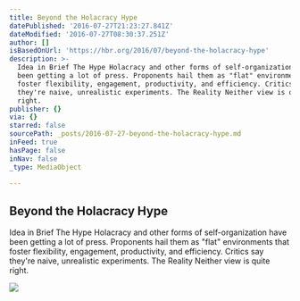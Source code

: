 ```yaml
---
title: Beyond the Holacracy Hype
datePublished: '2016-07-27T21:23:27.841Z'
dateModified: '2016-07-27T08:30:37.251Z'
author: []
isBasedOnUrl: 'https://hbr.org/2016/07/beyond-the-holacracy-hype'
description: >-
  Idea in Brief The Hype Holacracy and other forms of self-organization have
  been getting a lot of press. Proponents hail them as "flat" environments that
  foster flexibility, engagement, productivity, and efficiency. Critics say
  they're naive, unrealistic experiments. The Reality Neither view is quite
  right.
publisher: {}
via: {}
starred: false
sourcePath: _posts/2016-07-27-beyond-the-holacracy-hype.md
inFeed: true
hasPage: false
inNav: false
_type: MediaObject

---
```

<article style=""><h1>Beyond the Holacracy Hype</h1><p>Idea in Brief The Hype Holacracy and other forms of self-organization have been getting a lot of press. Proponents hail them as "flat" environments that foster flexibility, engagement, productivity, and efficiency. Critics say they're naive, unrealistic experiments. The Reality Neither view is quite right.</p><img src="https://hbr.org/resources/images/article_assets/2016/06/R1607B_ARKLE.jpg" /></article>